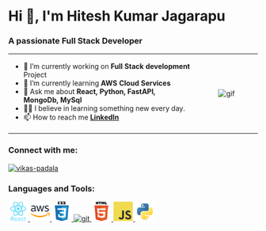 <h1 align="left">Hi 👋, I'm Hitesh Kumar Jagarapu</h1> <h3 align="left"> A passionate Full Stack Developer </h3> <table > <tr> <!-- Left: content --> <td valign="top" width="75%"> <ul> <li>🔭 I’m currently working on <b>Full Stack development</b> Project</li> <li>🌱 I’m currently learning <b>AWS Cloud Services</b></li> <li>💬 Ask me about <b>React, Python, FastAPI, MongoDb, MySql</b></li> <li>👨‍🎓 I believe in learning something new every day.</li> <li>📫 How to reach me <a href="https://www.linkedin.com/in/contacthiteshkumar/"><b>LinkedIn</b></a></li> </ul> </td> <td valign="middle" align="center" width="35%"> <img height="150" src="https://media.giphy.com/media/M9gbBd9nbDrOTu1Mqx/giphy.gif" alt="gif"/> </td> </tr> </table> <h3 align="left">Connect with me:</h3> <p align="left"> <a href="https://www.linkedin.com/in/contacthiteshkumar/" target="blank"><img align="center" src="https://raw.githubusercontent.com/rahuldkjain/github-profile-readme-generator/master/src/images/icons/Social/linked-in-alt.svg" alt="vikas-padala" height="30" width="40" /></a> </p> <h3 align="left">Languages and Tools:</h3> <p align="left"> <a href="https://reactjs.org/" target="_blank" rel="noreferrer">
    <img src="https://raw.githubusercontent.com/devicons/devicon/master/icons/react/react-original-wordmark.svg" alt="react" width="40" height="40"/>
  </a> <a href="https://aws.amazon.com" target="_blank" rel="noreferrer"> <img src="https://raw.githubusercontent.com/devicons/devicon/master/icons/amazonwebservices/amazonwebservices-original-wordmark.svg" alt="aws" width="40" height="40"/> </a> <a href="https://www.w3schools.com/css/" target="_blank" rel="noreferrer"> <img src="https://raw.githubusercontent.com/devicons/devicon/master/icons/css3/css3-original-wordmark.svg" alt="css3" width="40" height="40"/> </a> <a href="https://git-scm.com/" target="_blank" rel="noreferrer"> <img src="https://www.vectorlogo.zone/logos/git-scm/git-scm-icon.svg" alt="git" width="40" height="40"/> </a> <a href="https://www.w3.org/html/" target="_blank" rel="noreferrer"> <img src="https://raw.githubusercontent.com/devicons/devicon/master/icons/html5/html5-original-wordmark.svg" alt="html5" width="40" height="40"/> </a>  <a href="https://developer.mozilla.org/en-US/docs/Web/JavaScript" target="_blank" rel="noreferrer"> <img src="https://raw.githubusercontent.com/devicons/devicon/master/icons/javascript/javascript-original.svg" alt="javascript" width="40" height="40"/> </a>  <a href="https://www.python.org" target="_blank" rel="noreferrer"> <img src="https://raw.githubusercontent.com/devicons/devicon/master/icons/python/python-original.svg" alt="python" width="40" height="40"/> </a> </p>
